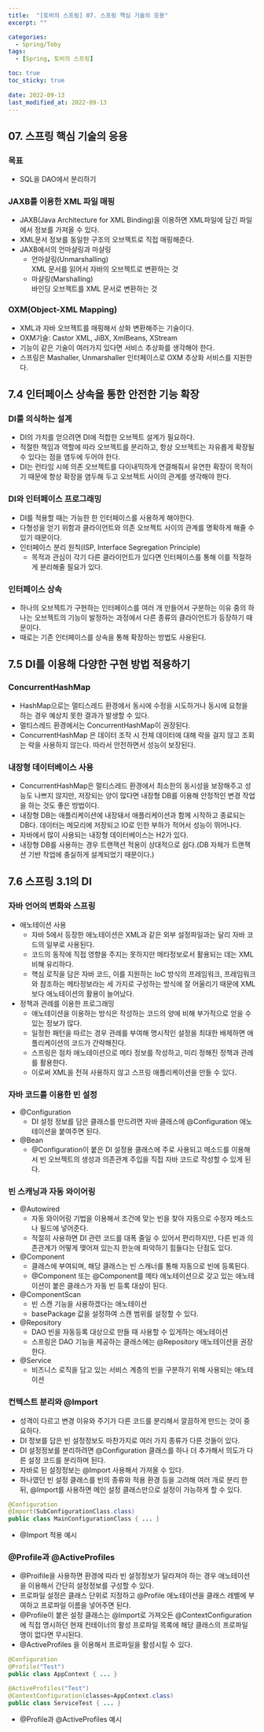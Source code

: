```yaml
---
title:  "[토비의 스프링] 07. 스프링 핵심 기술의 응용"
excerpt: ""

categories:
  - Spring/Toby
tags:
  - [Spring, 토비의 스프링]

toc: true
toc_sticky: true
 
date: 2022-09-13
last_modified_at: 2022-09-13
---
```


## 07. 스프링 핵심 기술의 응용
### 목표
- SQL을 DAO에서 분리하기

### JAXB를 이용한 XML 파일 매핑
- JAXB(Java Architecture for XML Binding)을 이용하면 XML파일에 담긴 파일에서 정보를 가져올 수 있다.
- XML문서 정보를 동일한 구조의 오브젝트로 직접 매핑해준다.
- JAXB에서의 언마샬링과 마샬링
    - 언마샬링(Unmarshalling)<br>
    XML 문서를 읽어서 자바의 오브젝트로 변환하는 것
    - 마샬링(Marshalling)<br>
    바인딩 오브젝트를 XML 문서로 변환하는 것

### OXM(Object-XML Mapping)
- XML과 자바 오브젝트를 매핑해서 상화 변환해주는 기술이다.
- OXM기술: Castor XML, JiBX, XmlBeans, XStream
- 기능이 같은 기술이 여러가지 있다면 서비스 추상화를 생각해야 한다.
- 스프링은 Mashaller, Unmarshaller 인터페이스로 OXM 추상화 서비스를 지원한다.

## 7.4 인터페이스 상속을 통한 안전한 기능 확장
### DI를 의식하는 설계
- DI의 가치를 얻으려면 DI에 적합한 오브젝트 설계가 필요하다.
- 적절한 책임과 역할에 따라 오브젝트를 분리하고, 항상 오브젝트는 자유롭게 확장될 수 있다는 점을 염두에 두어야 한다.
- DI는 런타임 시에 의존 오브젝트를 다이내믹하게 연결해줘서 유연한 확장이 목적이기 때문에 항상 확장을 염두해 두고 오브젝트 사이의 관계를 생각해야 한다.

### DI와 인터페이스 프로그래밍
- DI를 적용할 때는 가능한 한 인터페이스를 사용하게 해야한다.
- 다형성을 얻기 위함과 클라이언트와 의존 오브젝트 사이의 관계를 명확하게 해줄 수 있기 때문이다.
- 인터페이스 분리 원칙(ISP, Interface Segregation Principle)
    - 목적과 관심이 각기 다른 클라이언트가 있다면 인터페이스를 통해 이를 적절하게 분리해줄 필요가 있다.

### 인터페이스 상속
- 하나의 오브젝트가 구현하는 인터페이스를 여러 개 만들어서 구분하는 이유 중의 하나는 오브젝트의 기능이 발정하는 과정에서 다른 종류의 클라이언트가 등장하기 때문이다.
- 때로는 기존 인터페이스를 상속을 통해 확장하는 방법도 사용된다.

## 7.5 DI를 이용해 다양한 구현 방법 적용하기
### ConcurrentHashMap
- HashMap으로는 멀티스레드 환경에서 동시에 수정을 시도하거나 동시에 요청을 하는 경우 예상치 못한 결과가 발생할 수 있다.
- 멀티스레드 환경에서는 ConcurrentHashMap이 권장된다.
- ConcurrentHashMap 은 데이터 조작 시 전체 데이터에 대해 락을 걸지 않고 조회는 락을 사용하지 않는다. 따라서 안전하면서 성능이 보장된다.

### 내장형 데이터베이스 사용
- ConcurrentHashMap은 멀티스레드 환경에서 최소한의 동시성을 보장해주고 성능도 나쁘지 않지만, 저장되는 양이 많다면 내장형 DB를 이용해 안정적인 변경 작업을 하는 것도 좋은 방법이다.
- 내장형 DB는 애플리케이션에 내장돼서 애플리케이션과 함께 시작하고 종료되는 DB다. 데이터는 메모리에 저장되고 IO로 인한 부하가 적어서 성능이 뛰어나다.
- 자바에서 많이 사용되는 내장형 데이터베이스는 H2가 있다.
- 내장형 DB를 사용하는 경우 트랜잭션 적용이 상대적으로 쉽다.(DB 자체가 트랜잭션 기반 작업에 충실하게 설계되었기 때문이다.)

## 7.6 스프링 3.1의 DI
### 자바 언어의 변화와 스프링
- 애노테이션 사용
    - 자바 5에서 등장한 애노테이션은 XML과 같은 외부 설정파일과는 달리 자바 코드의 일부로 사용된다.
    - 코드의 동작에 직접 영향을 주지는 못하지만 메타정보로서 활용되는 데는 XML비해 유리하다.
    - 핵심 로직을 담은 자바 코드, 이를 지원하는 IoC 방식의 프레임워크, 프레임워크와 참조하는 메타정보라는 세 가지로 구성하는 방식에 잘 어울리기 때문에 XML보다 애노테이션의 활용이 늘어났다.
- 정책과 관례를 이용한 프로그래밍
    - 애노테이션을 이용하는 방식은 작성하는 코드의 양에 비해 부가적으로 얻을 수 있는 정보가 많다.
    - 일정한 패턴을 따르는 경우 관례를 부여해 명시적인 설정을 최대한 배제하면 애플리케이션의 코드가 간략해진다.
    - 스프링은 점차 애노테이션으로 메타 정보를 작성하고, 미리 정해진 정책과 관례를 활용한다.
    - 이로써 XML을 전혀 사용하지 않고 스프링 애플리케이션을 만들 수 있다.

### 자바 코드를 이용한 빈 설정
- @Configuration
    - DI 설정 정보를 담은 클래스를 만드려면 자바 클래스에 @Configuration 애노테이션을 붙여주면 된다.
- @Bean
    - @Configuration이 붙은 DI 설정용 클래스에 주로 사용되고 메소드를 이용해서 빈 오브젝트의 생성과 의존관계 주입을 직접 자바 코드로 작성할 수 있게 된다.

### 빈 스캐닝과 자동 와이어링
- @Autowired
    - 자동 와이어링 기법을 이용해서 조건에 맞는 빈을 찾아 자동으로 수정자 메소드나 필드에 넣어준다.
    - 적절히 사용하면 DI 관련 코드를 대폭 줄일 수 있어서 편리하지만, 다른 빈과 의존관계가 어떻게 맺어져 있는지 한눈에 파악하기 힘들다는 단점도 있다.
- @Component
    - 클래스에 부여되며, 해당 클래스는 빈 스캐너를 통해 자동으로 빈에 등록된다.
    - @Component 또는 @Component를 메타 애노테이션으로 갖고 있는 애노테이션이 붙은 클래스가 자동 빈 등록 대상이 된다.
- @ComponentScan
    - 빈 스캔 기능을 사용하겠다는 애노테이션
    - basePackage 값을 설정하여 스캔 범위를 설정할 수 있다.
- @Repository
    - DAO 빈을 자동등록 대상으로 만들 때 사용할 수 있게하는 애노테이션
    - 스프링은 DAO 기능을 제공하는 클래스에는 @Repository 애노테이션을 권장한다.
- @Service
    - 비즈니스 로직을 담고 있는 서비스 계층의 빈을 구분하기 위해 사용되는 애노테이션

### 컨텍스트 분리와 @Import
- 성격이 다르고 변경 이유와 주기가 다른 코드를 분리해서 깔끔하게 만드는 것이 중요하다.
- DI 정보를 담은 빈 설정정보도 마찬가지로 여러 가지 종류가 다른 것들이 있다.
- DI 설정정보를 분리하려면 @Configuration 클래스를 하나 더 추가해서 의도가 다른 설정 코드를 분리하며 된다.
- 자바로 된 설정정보는 @Import 사용해서 가져올 수 있다.
- 하나였던 빈 설정 클래스를 빈의 종류와 적용 환경 등을 고려해 여러 개로 분리 한 뒤, @Import를 사용하면 메인 설정 클래스만으로 설정이 가능하게 할 수 있다.

```java
@Configuration
@Import(SubConfigurationClass.class)
public class MainConfigurationClass { ... }
```

- @Import 적용 예시

### @Profile과 @ActiveProfiles
- @Proifile을 사용하면 환경에 따라 빈 설정정보가 달라져야 하는 경우 애노테이션을 이용해서 간단히 설정정보를 구성할 수 있다.
- 프로파일 설정은 클래스 단위로 지정하고 @Profile 애노테이션을 클래스 레벨에 부여하고 프로파일 이름을 넣어주면 된다.
- @Profile이 붙은 설정 클래스는 @Import로 가져오든 @ContextConfiguration에 직접 명시하던 현재 컨테이너의 활성 프로파일 목록에 해당 클래스의 프로파일 명이 없다면 무시된다.
- @ActiveProfiles 을 이용해서 프로파일을 활성시킬 수 있다.

```java 
@Configuration
@Profile("Test")
public class AppContext { ... }

@ActiveProfiles("Test")
@ContextConfiguration(classes=AppContext.class)
public class ServiceTest { ... }
```

- @Profile과 @ActiveProfiles 예시